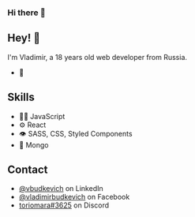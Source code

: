 ### Hi there 👋

## Hey! 👋
I'm Vladimir, a 18 years old web developer from Russia.

- 🧭

## Skills
- 👨‍💻 JavaScript
- ⚙️ React
- 👁️ SASS, CSS, Styled Components
- 💽 Mongo

## Contact
- [@vbudkevich](https://www.linkedin.com/in/vbudkevich/) on LinkedIn
- [@vladimirbudkevich](https://www.facebook.com/profile.php?id=100008880375958) on Facebook
- [toriomara#3625](./) on Discord

<!--
**toriomara/toriomara** is a ✨ _special_ ✨ repository because its `README.md` (this file) appears on your GitHub profile.

Here are some ideas to get you started:

- 🔭 I’m currently working on ...
- 🌱 I’m currently learning ...
- 👯 I’m looking to collaborate on ...
- 🤔 I’m looking for help with ...
- 💬 Ask me about ...
- 📫 How to reach me: ...
- 😄 Pronouns: ...
- ⚡ Fun fact: ...
-->
